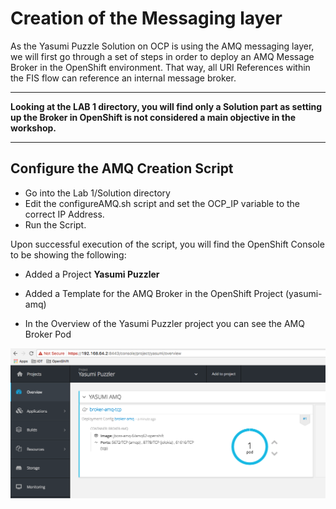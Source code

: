 # Creation of the Messaging layer

As the Yasumi Puzzle Solution on OCP is using the AMQ messaging layer, we will first go through a set of steps in order to deploy an AMQ Message Broker in the OpenShift environment. That way, all URI References within the FIS flow can reference an internal message broker.

---

**Looking at the LAB 1 directory, you will find only a Solution part as setting up the Broker in OpenShift is not considered a main objective in the workshop.**

---

## Configure the AMQ Creation Script

* Go into the Lab 1/Solution directory
* Edit the configureAMQ.sh script and set the OCP\_IP variable to the correct IP Address.
* Run the Script.

Upon successful execution of the script, you will find the OpenShift Console to be showing the following:

* Added a Project **Yasumi Puzzler**
* Added a Template for the AMQ Broker in the OpenShift Project \(yasumi-amq\)

* In the Overview of the Yasumi Puzzler project you can see the AMQ Broker Pod

![](/assets/AMQBrokerPod.png)





